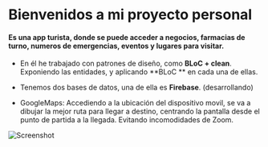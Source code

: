 # Bienvenidos  a mi proyecto personal

#### Es una app turista, donde se puede acceder a negocios, farmacias de turno, numeros de emergencias, eventos y lugares para visitar.

- En él he trabajado con patrones de diseño, como **BLoC + clean**. Exponiendo las entidades, y aplicando **BLoC ** en cada una de ellas.

- Tenemos dos bases de datos, una de ella es **Firebase**. (desarrollando)

- GoogleMaps: Accediendo a la ubicación del dispositivo movil, se va a dibujar la mejor ruta para llegar a destino, centrando la pantalla desde el punto de partida a la llegada. Evitando incomodidades de Zoom.

![Screenshot](http://emiibarra6.com/DBremota/map)
